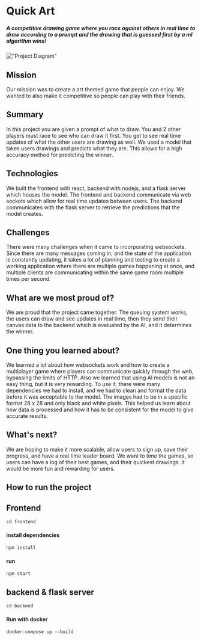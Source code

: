 # Quick Art
##### A competitive drawing game where you race against others in real time to draw according to a prompt and the drawing that is guessed first by a ml algorithm wins! 

!["Project Diagram"](https://d112y698adiu2z.cloudfront.net/photos/production/software_photos/002/569/601/datas/gallery.jpg)
## Mission
Our mission was to create a art themed game that people can enjoy. We wanted to also make it competitive so people can play with their friends. 
## Summary
In this project you are given a prompt of what to draw. You and 2 other players must race to see who can draw it first. You get to see real time updates of what the other users are drawing as well. We used a model that takes users drawings and predicts what they are. This allows for a high accuracy method for predicting the winner.
## Technologies
We built the frontend with react, backend with nodejs, and a flask server which houses the model. The frontend and backend communicate via web sockets which allow for real time updates between users. The backend communicates with the flask server to retrieve the predictions that the model creates.
## Challenges
There were many challenges when it came to incorporating websockets. Since there are many messages coming in, and the state of the application is constantly updating, it takes a lot of planning and testing to create a working application where there are multiple games happening at once, and multiple clients are communicating within the same game room multiple times per second.
## What are we most proud of?
We are proud that the project came together. The queuing system works, the users can draw and see updates in real time, then they send their canvas data to the backend which is evaluated by the AI, and it determines the winner.
## One thing you learned about?
We learned a lot about how websockets work and how to create a multiplayer game where players can communicate quickly through the web, bypassing the limits of HTTP. Also we learned that using AI models is not an easy thing, but it is very rewarding. To use it, there were many dependencies we had to install, and we had to clean and format the data before it was acceptable to the model. The images had to be in a specific format 28 x 28 and only black and white pixels. This helped us learn about how data is processed and how it has to be consistent for the model to give accurate results.
## What's next?
We are hoping to make it more scalable, allow users to sign up, save their progress, and have a real time leader board. We want to time the games, so users can have a log of their best games, and their quickest drawings. It would be more fun and rewarding for users.

## How to run the project

## Frontend
    cd frontend
#### install dependencies
    npm install
#### run
    npm start

## backend & flask server
    cd backend
#### Run with docker
    docker-compose up --build
